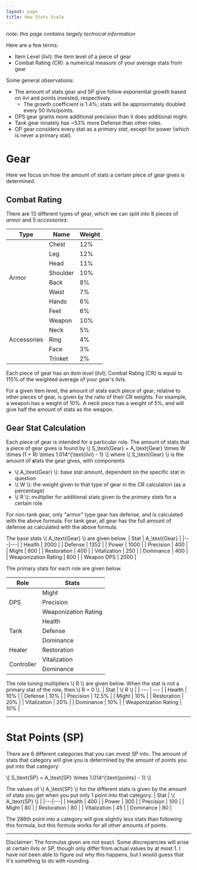 ```yaml
---
layout: page
title: How Stats Scale
---
```


*note: this page contains largely technical information*

Here are a few terms:
* Item Level (ilvl): the item level of a piece of gear
* Combat Rating (CR): a numerical measure of your average stats from gear

Some general observations:
* The amount of stats gear and SP give follow exponential growth based on ilvl and points invested, respectively.
    * The growth coefficient is 1.4%; stats will be approximately doubled every 50 ilvls/points.
* DPS gear grants more additional precision than it does additional might.
* Tank gear innately has ~53% more Defense than other roles.
* OP gear considers every stat as a *primary stat*, except for power (which is never a primary stat).

# Gear

Here we focus on how the amount of stats a certain piece of gear gives is determined.

## Combat Rating

There are 13 different types of gear, which we can split into 8 pieces of *armor* and 5 *accessories*:
<table>
    <thead>
        <tr>
            <th>Type</th>
            <th>Name</th>
            <th>Weight</th>
        </tr>
    </thead>
    <tbody>
        <tr>
            <td rowspan=8>Armor</td>
            <td>Chest</td>
            <td>12%</td>
        </tr>
        <tr>
            <td>Leg</td>
            <td>12%</td>
        </tr>
        <tr>
            <td>Head</td>
            <td>11%</td>
        </tr>
        <tr>
            <td>Shoulder</td>
            <td>10%</td>
        </tr>
        <tr>
            <td>Back</td>
            <td>8%</td>
        </tr>
        <tr>
            <td>Waist</td>
            <td>7%</td>
        </tr>
        <tr>
            <td>Hands</td>
            <td>6%</td>
        </tr>
        <tr>
            <td>Feet</td>
            <td>6%</td>
        </tr>
        <tr>
            <td rowspan=5>Accessories</td>
            <td>Weapon</td>
            <td>10%</td>
        </tr>
        <tr>
            <td>Neck</td>
            <td>5%</td>
        </tr>
        <tr>
            <td>Ring</td>
            <td>4%</td>
        </tr>
        <tr>
            <td>Face</td>
            <td>3%</td>
        </tr>
        <tr>
            <td>Trinket</td>
            <td>2%</td>
        </tr>
    </tbody>
</table>

Each piece of gear has an *item level* (ilvl); Combat Rating (CR) is equal to 115% of the weighted average of your gear's ilvls.

For a given item level, the amount of stats each piece of gear, relative to other pieces of gear, is given by the ratio of their CR weights. For example, a weapon has a weight of 10%. A neck piece has a weight of 5%, and will give half the amount of stats as the weapon.

## Gear Stat Calculation

Each piece of gear is intended for a particular role. The amount of stats that a piece of gear gives is found by
\\[
S_\text{Gear} = A_\text{Gear} \times W \times (1 + R) \times 1.014^{\text{ilvl} - 1}
\\]
where \\( S_\text{Gear} \\) is the amount of **s**tats the gear gives, with components

* \\( A_\text{Gear} \\): base stat amount, dependent on the specific stat in question
* \\( W \\): the weight given to that type of gear in the CR calculation (as a percentage)
* \\( R \\): multiplier for additional stats given to the *primary stats* for a certain role

For non-tank gear, only "armor" type gear has defense, and is calculated with the above formula. For tank gear, all gear has the full amount of defense as calculated with the above formula.

The base stats \\( A_\text{Gear} \\) are given below.
| Stat | A_\text{Gear} |
|---|---|
| Health | 2000 |
| Defense | 1352 |
| Power | 1000 |
| Precision | 400 |
| Might | 800 |
| Restoration | 400 |
| Vitalization | 250 |
| Dominance | 400 |
| Weaponization Rating | 800 |
| Weapon DPS | 2000 |

The primary stats for each role are given below.
<table>
    <thead>
        <tr>
            <th>Role</th>
            <th>Stats</th>
        </tr>
    </thead>
    <tbody>
        <tr>
            <td rowspan=3>DPS</td>
            <td>Might</td>
        </tr>
        <tr>
            <td>Precision</td>
        </tr>
        <tr>
            <td>Weaponization Rating</td>
        </tr>
        <tr>
            <td rowspan=3>Tank</td>
            <td>Health</td>
        </tr>
        <tr>
            <td>Defense</td>
        </tr>
        <tr>
            <td>Dominance</td>
        </tr>
        <tr>
            <td rowspan=1>Healer</td>
            <td>Restoration</td>
        </tr>
        <tr>
            <td rowspan=2>Controller</td>
            <td>Vitalization</td>
        </tr>
        <tr>
            <td>Dominance</td>
        </tr>
    </tbody>
</table>

The role tuning multipliers \\( R \\) are given below. When the stat is not a primary stat of the role, then \\( R = 0 \\).
| Stat | \\( R \\) |
| --- | --- |
| Health | 10% |
| Defense | 10% |
| Precision | 12.5% |
| Might | 10% |
| Restoration | 20% |
| Vitalization | 20% |
| Dominance | 10% |
| Weaponization Rating | 10% |

---

# Stat Points (SP)

There are 6 different categories that you can invest SP into. The amount of stats that category will give you is determined by the amount of points you put into that category:

\\[
S_\text{SP} = A_\text{SP} \times 1.014^{\text{points} - 1}
\\]

The values of \\( A_\text{SP} \\) for the different stats is given by the amount of stats you get when you put only 1 point into that category.
| Stat | \\( A_\text{SP} \\) |
|---|---|
| Health | 400 |
| Power | 300 |
| Precision | 100 |
| Might | 80 |
| Restoration | 80 |
| Vitalization | 45 |
| Dominance | 80 |

The 286th point into a category will give slightly less stats than following this formula, but this formula works for all other amounts of points.

---

Disclaimer: The formulas given are not exact. Some discrepancies will arise at certain ilvls or SP, though only differ from actual values by at most 1. I have not been able to figure out why this happens, but I would guess that it's something to do with rounding.

